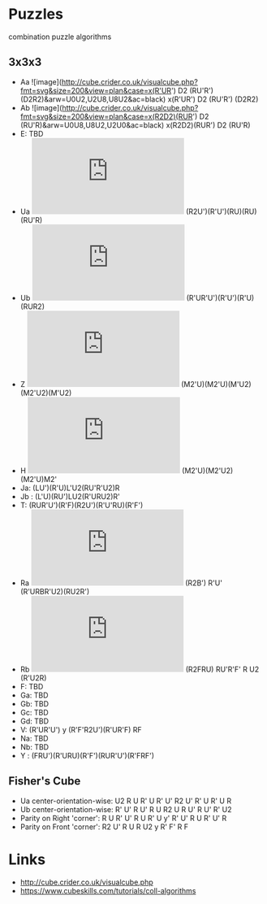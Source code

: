 # Puzzles
combination puzzle algorithms

## 3x3x3
* Aa ![image](http://cube.crider.co.uk/visualcube.php?fmt=svg&size=200&view=plan&case=x(R'UR') D2 (RU'R') (D2R2)&arw=U0U2,U2U8,U8U2&ac=black) x(R'UR') D2 (RU'R') (D2R2)
* Ab ![image](http://cube.crider.co.uk/visualcube.php?fmt=svg&size=200&view=plan&case=x(R2D2)(RUR') D2 (RU'R)&arw=U0U8,U8U2,U2U0&ac=black) x(R2D2)(RUR') D2 (RU'R)
* E:  TBD
* Ua ![image](http://cube.crider.co.uk/visualcube.php?fmt=svg&size=200&view=plan&case=R2U'R'U'RURURU'R&arw=U3U5,U5U1,U1U3&ac=black) (R2U')(R'U')(RU)(RU)(RU'R)
* Ub ![image](http://cube.crider.co.uk/visualcube.php?fmt=svg&size=200&view=plan&case=R'UR'U'R'U'R'URUR2&arw=U5U3,U3U1,U1U5&ac=black) (R'UR'U')(R'U')(R'U)(RUR2)
* Z ![image](http://cube.crider.co.uk/visualcube.php?fmt=svg&size=200&view=plan&case=M2'UM2'UM'U2M2'U2M'U2&arw=U3U1,U1U3,U7U5,U5U7&ac=black) (M2'U)(M2'U)(M'U2)(M2'U2)(M'U2)
* H ![image](http://cube.crider.co.uk/visualcube.php?fmt=svg&size=200&view=plan&case=(M2'U)(M2'U2)(M2'U)M2'&arw=U1U7,U7U1,U3U5,U5U3&ac=black) (M2'U)(M2'U2)(M2'U)M2'
* Ja: (LU')(R'U)L'U2(RU'R'U2)R
* Jb : (L'U)(RU')LU2(R'URU2)R'
* T:  (RUR'U')(R'F)(R2U')(R'U'RU)(R'F')
* Ra ![image](http://cube.crider.co.uk/visualcube.php?fmt=svg&size=200&view=plan&case=R2B'R'U'R'URBR'U2RU2R'&arw=U1U3,U3U1,U2U8,U8U2&ac=black) (R2B') R'U' (R'URBR'U2)(RU2R')
* Rb ![image](http://cube.crider.co.uk/visualcube.php?fmt=svg&size=200&view=plan&case=R2FRURU'R'F'RU2R'U2R&arw=U3U7,U7U3,U2U8,U8U2&ac=black) (R2FRU) RU'R'F' R U2 (R'U2R)
* F:  TBD
* Ga: TBD
* Gb: TBD
* Gc: TBD
* Gd: TBD
* V:  (R'UR'U') y (R'F'R2U')(R'UR'F) RF
* Na: TBD
* Nb: TBD
* Y  : (FRU')(R'URU)(R'F')(RUR'U')(R'FRF')

## Fisher's Cube
* Ua center-orientation-wise: U2 R U R' U R' U' R2 U' R' U R' U R
* Ub center-orientation-wise: R' U' R U' R U R2 U R U' R U' R' U2
* Parity on Right 'corner': R U R' U' R U R' U y' R' U' R U R' U' R
* Parity on Front 'corner': R2 U' R U R U2 y R' F' R F

# Links
* http://cube.crider.co.uk/visualcube.php
* https://www.cubeskills.com/tutorials/coll-algorithms
